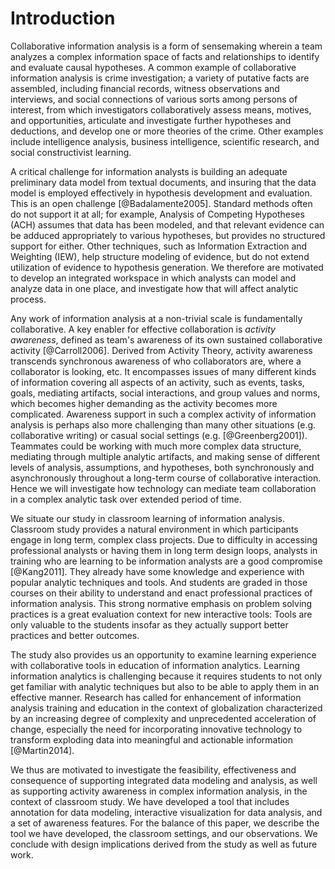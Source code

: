 # Introduction

Collaborative information analysis is a form of sensemaking wherein a team analyzes a complex information space of facts and relationships to identify and evaluate causal hypotheses. A common example of collaborative information analysis is crime investigation; a variety of putative facts are assembled, including financial records, witness observations and interviews, and social connections of various sorts among persons of interest, from which investigators collaboratively  assess means, motives, and opportunities, articulate and investigate further hypotheses and deductions, and develop one or more theories of the crime. Other examples include intelligence analysis, business intelligence, scientific research, and social constructivist learning.

<!-- add example tools and papers for information seeking, visualization, and hypotheses -->

A critical challenge for information analysts is building an adequate preliminary data model from textual documents, and insuring that the data model is employed effectively in hypothesis development and evaluation. This is an open challenge [@Badalamente2005]. Standard methods often do not support it at all; for example, Analysis of Competing Hypotheses (ACH) assumes that data has been modeled, and that relevant evidence can be adduced appropriately to various hypotheses, but provides no structured support for either. Other techniques, such as Information Extraction and Weighting (IEW), help structure modeling of evidence, but do not extend utilization of evidence to hypothesis generation. We therefore are motivated to develop an integrated workspace in which analysts can model and analyze data in one place, and investigate how that will affect analytic process.

Any work of information analysis at a non-trivial scale is fundamentally collaborative. A key enabler for effective collaboration is *activity awareness*, defined as team's awareness of its own sustained collaborative activity [@Carroll2006]. Derived from Activity Theory, activity awareness transcends synchronous awareness of who collaborators are, where a collaborator is looking, etc. It encompasses issues of many different kinds of information covering all aspects of an activity, such as events, tasks, goals, mediating artifacts, social interactions, and group values and norms, which becomes higher demanding as the activity becomes more complicated. Awareness support in such a complex activity of information analysis is perhaps also more challenging than many other situations (e.g. collaborative writing) or casual social settings (e.g. [@Greenberg2001]). Teammates could be working with much more complex data structure, mediating through multiple analytic artifacts, and making sense of different levels of analysis, assumptions, and hypotheses, both synchronously and asynchronously throughout a long-term course of collaborative interaction. Hence we will investigate how technology can mediate team collaboration in a complex analytic task over extended period of time.

We situate our study in classroom learning of information analysis. Classroom study provides a natural environment in which participants engage in long term, complex class projects. Due to difficulty in accessing professional analysts or having them in long term design loops, analysts in training who are learning to be information analysts are a good compromise [@Kang2011]. They already have some knowledge and experience with popular analytic techniques and tools. And students are graded in those courses on their ability to understand and enact professional practices of information analysis. This strong normative emphasis on problem solving practices is a great evaluation context for new interactive tools: Tools are only valuable to the students insofar as they actually support better practices and better outcomes.

The study also provides us an opportunity to examine learning experience with collaborative tools in education of information analytics. Learning information analytics is challenging because it requires students to not only get familiar with analytic techniques but also to be able to apply them in an effective manner. Research has called for enhancement of information analysis training and education in the context of globalization characterized by an increasing degree of complexity and unprecedented acceleration of change, especially the need for incorporating innovative technology to transform exploding data into meaningful and actionable information [@Martin2014].

We thus are motivated to investigate the feasibility, effectiveness and consequence of supporting integrated data modeling and analysis, as well as supporting activity awareness in complex information analysis, in the context of classroom study. We have developed a tool that includes annotation for data modeling, interactive visualization for data analysis, and a set of awareness features. For the balance of this paper, we describe the tool we have developed, the classroom settings, and our observations. We conclude with design implications derived from the study as well as future work.
